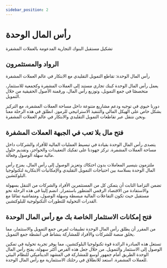 ```yaml
---
sidebar_position: 2
---
```


# رأس المال الوحدة

تشكيل مستقبل البنوك التجارية المدعومة بالعملات المشفرة

## الرواد والمستثمرون

رأس المال الوحدة: تقاطع التمويل التقليدي مع الابتكار في عالم العملات المشفرة

يعمل رأس المال الوحدة كبنك تجاري مستند إلى العملات المشفرة وكجمعية للاستثمار، متخصصًا في جمع التمويل، وتوزيع رأس المال، ورقمنة الأصول الحقيقية من خلال التمويل.

دورنا حيوي في توجيه ودعم مشاريع متنوعة داخل مساحة العملات المشفرة، مع التركيز بشكل خاص على الهيكل المالي والتنفيذ الاستراتيجي للرموز.
انطلق في هذه الرحلة معنا ونحن نتنقل عبر تقاطعات التمويل التقليدي والابتكار في عالم العملات المشفرة.

## فتح مال بلا تعب في الجبهة العملات المشفرة

يتصدى رأس المال الوحدة بقيادة في تبسيط العمليات المالية للأفراد والشركات داخل مساحة العملات المشفرة. تركز جهودنا على تفكيك التعقيدات والحواجز، وتقديم حلول مالية سهلة الوصول وفعالة.

ملتزمون بتيسير المعاملات بدون احتكاك وتعزيز الوصول إلى رأس المال، يمزج رأس المال الوحدة بسلاسة بين احتياجات التمويل التقليدي والإمكانيات الابتكارية لتكنولوجيا البلوكتشين.

تضمن التزامنا الثابت أن يتمكن كل من المستثمرين الأفراد والشركات من التنقل بسهولة والاستفادة من الاقتصاد الرقمي المتطور باستمرار.
انضم إلينا في هذه الرحلة نحو مستقبل حيث تكون التفاعلات المالية مبسطة وسهلة الوصول، ومتماشية تمامًا مع القدرات التحولية للتطورات التكنولوجية للبلوكتشين.

## فتح إمكانات الاستثمار الخاصة بك مع رأس المال الوحدة

من المقرر أن يطلق رأس المال الوحدة تطبيقات لفرص جمع التمويل والاستثمار، مما يخلق منصة للشركات والأفراد للمشاركة بنشاط في أنشطة جمع التمويل.

تستغل هذه المبادرة الرائدة قوة تكنولوجيا البلوكتشين، مما يوفر تجربة تحولية في تمكين الوصول إلى الاستثمار والتمويل.
من خلال جعل هذه الفرص أكثر سهولة، يفتح رأس المال الوحدة الطريق أمام جمهور أوسع للمشاركة في المشهد الديناميكي للنظام البيئي للعملات المشفرة.
استعد للانطلاق في رحلتك الاستثمارية مع رأس المال الوحدة.
